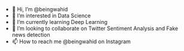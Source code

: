 - 👋 Hi, I’m @beingwahid
- 👀 I’m interested in Data Science
- 🌱 I’m currently learning Deep Learning
- 💞️ I’m looking to collaborate on Twitter Sentiment Analysis and Fake news detection
- 📫 How to reach me @beingwahid on Instagram

<!---
beingwahid/beingwahid is a ✨ special ✨ repository because its `README.md` (this file) appears on your GitHub profile.
You can click the Preview link to take a look at your changes.
--->
